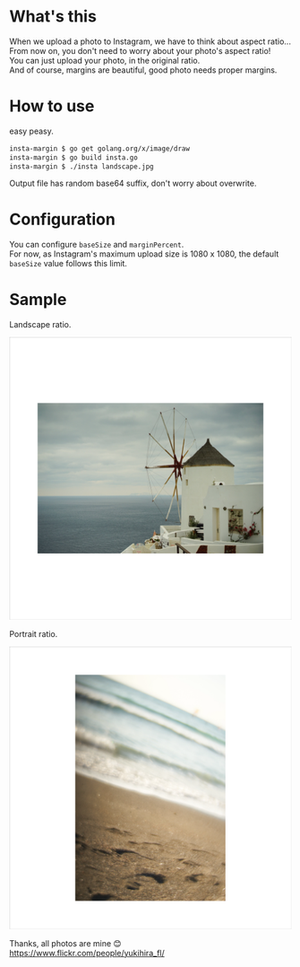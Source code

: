 # What's this
When we upload a photo to Instagram, we have to think about aspect ratio...  
From now on, you don't need to worry about your photo's aspect ratio!  
You can just upload your photo, in the original ratio.  
And of course, margins are beautiful, good photo needs proper margins.

# How to use
easy peasy.
```
insta-margin $ go get golang.org/x/image/draw
insta-margin $ go build insta.go 
insta-margin $ ./insta landscape.jpg 
```

Output file has random base64 suffix, don't worry about overwrite.

# Configuration
You can configure `baseSize` and `marginPercent`.  
For now, as Instagram's maximum upload size is 1080 x 1080, the default `baseSize` value follows this limit.

# Sample
Landscape ratio.  

<img src="https://github.com/ykhr53/insta-margin/blob/images/land.png" width="800">
  
  
  
Portrait ratio.  

<img src="https://github.com/ykhr53/insta-margin/blob/images/port.png" width="800">
  

Thanks, all photos are mine 😊  
https://www.flickr.com/people/yukihira_fl/